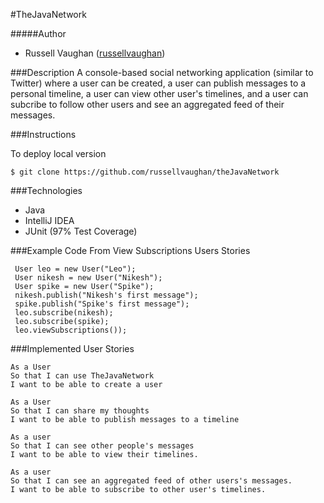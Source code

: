 #TheJavaNetwork

#####Author
- Russell Vaughan ([russellvaughan](https://github.com/russellvaughan))


###Description
A console-based social networking application (similar to Twitter) where a user can be created, a user can publish messages to a personal timeline, a user can view other user's timelines, and a user can subcribe to follow other users and see an aggregated feed of their messages. 

###Instructions

To deploy local version

```
$ git clone https://github.com/russellvaughan/theJavaNetwork

```

###Technologies
- Java
- IntelliJ IDEA
- JUnit (97% Test Coverage)

###Example Code From View Subscriptions Users Stories

```
 User leo = new User("Leo");
 User nikesh = new User("Nikesh");
 User spike = new User("Spike");
 nikesh.publish("Nikesh's first message");
 spike.publish("Spike's first message");
 leo.subscribe(nikesh);
 leo.subscribe(spike);
 leo.viewSubscriptions());
```

 
###Implemented User Stories
```
As a User
So that I can use TheJavaNetwork
I want to be able to create a user
```

```
As a User
So that I can share my thoughts
I want to be able to publish messages to a timeline
```

```
As a user
So that I can see other people's messages
I want to be able to view their timelines.
```

```
As a user
So that I can see an aggregated feed of other users's messages.
I want to be able to subscribe to other user's timelines.
```